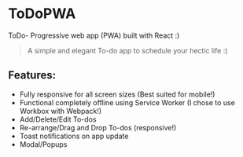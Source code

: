 # ToDoPWA
ToDo- Progressive web app (PWA) built with React :)

> A simple and elegant To-do app to schedule your hectic life :)

## Features:
- Fully responsive for all screen sizes (Best suited for mobile!)
- Functional completely offline using Service Worker (I chose to use Workbox with Webpack!)
- Add/Delete/Edit To-dos
- Re-arrange/Drag and Drop To-dos (responsive!)
- Toast notifications on app update
- Modal/Popups 

